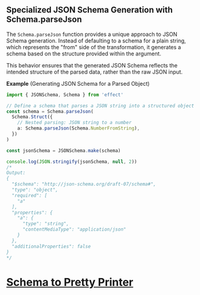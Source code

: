 ## Specialized JSON Schema Generation with Schema.parseJson

The `Schema.parseJson` function provides a unique approach to JSON Schema generation. Instead of defaulting to a schema for a plain string, which represents the "from" side of the transformation, it generates a schema based on the structure provided within the argument.

This behavior ensures that the generated JSON Schema reflects the intended structure of the parsed data, rather than the raw JSON input.

**Example** (Generating JSON Schema for a Parsed Object)

```ts twoslash
import { JSONSchema, Schema } from 'effect'

// Define a schema that parses a JSON string into a structured object
const schema = Schema.parseJson(
  Schema.Struct({
    // Nested parsing: JSON string to a number
    a: Schema.parseJson(Schema.NumberFromString),
  })
)

const jsonSchema = JSONSchema.make(schema)

console.log(JSON.stringify(jsonSchema, null, 2))
/*
Output:
{
  "$schema": "http://json-schema.org/draft-07/schema#",
  "type": "object",
  "required": [
    "a"
  ],
  "properties": {
    "a": {
      "type": "string",
      "contentMediaType": "application/json"
    }
  },
  "additionalProperties": false
}
*/
```

# [Schema to Pretty Printer](https://effect.website/docs/schema/pretty/)
